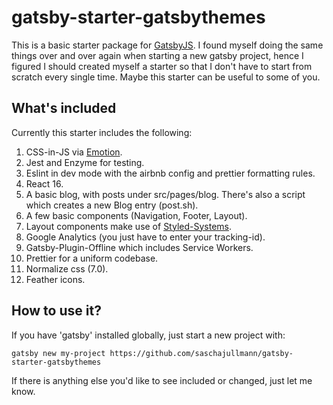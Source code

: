# gatsby-starter-gatsbythemes

This is a basic starter package for
[GatsbyJS](https://github.com/gatsbyjs/gatsby). I found myself doing the same
things over and over again when starting a new gatsby project, hence I figured
I should created myself a starter so that I don't have to start from scratch
every single time. Maybe this starter can be useful to some of you.

## What's included

Currently this starter includes the following:

1. CSS-in-JS via [Emotion](https://github.com/emotion-js/emotion).
2. Jest and Enzyme for testing.
3. Eslint in dev mode with the airbnb config and prettier formatting rules.
4. React 16.
5. A basic blog, with posts under src/pages/blog. There's also a script which
   creates a new Blog entry (post.sh).
6. A few basic components (Navigation, Footer, Layout).
7. Layout components make use of
   [Styled-Systems](https://github.com/jxnblk/styled-system).
8. Google Analytics (you just have to enter your tracking-id).
9. Gatsby-Plugin-Offline which includes Service Workers.
10. Prettier for a uniform codebase.
11. Normalize css (7.0).
12. Feather icons.

## How to use it?

If you have 'gatsby' installed globally, just start a new project with:

```
gatsby new my-project https://github.com/saschajullmann/gatsby-starter-gatsbythemes
```

If there is anything else you'd like to see included or changed, just let me
know.
